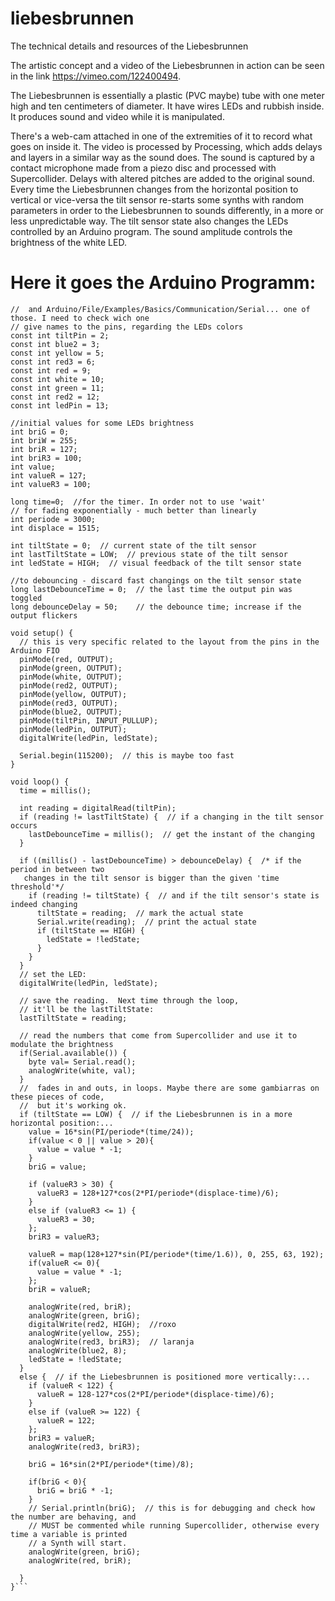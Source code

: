 # liebesbrunnen
The technical details and resources of the Liebesbrunnen

The artistic concept and a video of the Liebesbrunnen in action can be seen in the link https://vimeo.com/122400494.

The Liebesbrunnen is essentially a plastic (PVC maybe) tube with one meter high and ten centimeters of diameter. It have wires LEDs and rubbish inside. It produces sound and video while it is manipulated.

There's a web-cam attached in one of the extremities of it to record what goes on inside it. The video is processed by Processing, which adds delays and layers in a similar way as the sound does.
The sound is captured by a contact microphone made from a piezo disc and processed with Supercollider. Delays with altered pitches are added to the original sound.
Every time the Liebesbrunnen changes from the horizontal position to vertical or vice-versa the tilt sensor re-starts some synths with random parameters in order to the Liebesbrunnen to sounds differently, in a more or less unpredictable way. The tilt sensor state also changes the LEDs controlled by an Arduino program. The sound amplitude controls the brightness of the white LED.

# Here it goes the Arduino Programm:

```//  For more informations about this stetch, see Arduino/File/Examples/Basics/Digital/Debounce
//  and Arduino/File/Examples/Basics/Communication/Serial... one of those. I need to check wich one
// give names to the pins, regarding the LEDs colors
const int tiltPin = 2;
const int blue2 = 3;
const int yellow = 5;
const int red3 = 6;
const int red = 9;
const int white = 10;
const int green = 11;
const int red2 = 12;
const int ledPin = 13;

//initial values for some LEDs brightness
int briG = 0;
int briW = 255;
int briR = 127;
int briR3 = 100;
int value;
int valueR = 127;
int valueR3 = 100;

long time=0;  //for the timer. In order not to use 'wait'
// for fading exponentially - much better than linearly
int periode = 3000;
int displace = 1515;

int tiltState = 0;  // current state of the tilt sensor
int lastTiltState = LOW;  // previous state of the tilt sensor
int ledState = HIGH;  // visual feedback of the tilt sensor state

//to debouncing - discard fast changings on the tilt sensor state
long lastDebounceTime = 0;  // the last time the output pin was toggled
long debounceDelay = 50;    // the debounce time; increase if the output flickers

void setup() {
  // this is very specific related to the layout from the pins in the Arduino FIO  
  pinMode(red, OUTPUT);
  pinMode(green, OUTPUT);
  pinMode(white, OUTPUT);
  pinMode(red2, OUTPUT);
  pinMode(yellow, OUTPUT);
  pinMode(red3, OUTPUT);
  pinMode(blue2, OUTPUT);
  pinMode(tiltPin, INPUT_PULLUP);
  pinMode(ledPin, OUTPUT);
  digitalWrite(ledPin, ledState);

  Serial.begin(115200);  // this is maybe too fast
}

void loop() {
  time = millis();

  int reading = digitalRead(tiltPin);
  if (reading != lastTiltState) {  // if a changing in the tilt sensor occurs
    lastDebounceTime = millis();  // get the instant of the changing
  }

  if ((millis() - lastDebounceTime) > debounceDelay) {  /* if the period in between two
   changes in the tilt sensor is bigger than the given 'time threshold'*/
    if (reading != tiltState) {  // and if the tilt sensor's state is indeed changing
      tiltState = reading;  // mark the actual state
      Serial.write(reading);  // print the actual state
      if (tiltState == HIGH) {
        ledState = !ledState;
      }
    }
  }
  // set the LED:
  digitalWrite(ledPin, ledState);

  // save the reading.  Next time through the loop,
  // it'll be the lastTiltState:
  lastTiltState = reading;

  // read the numbers that come from Supercollider and use it to modulate the brightness
  if(Serial.available()) {
    byte val= Serial.read();
    analogWrite(white, val);
  }
  //  fades in and outs, in loops. Maybe there are some gambiarras on these pieces of code, 
  //  but it's working ok.
  if (tiltState == LOW) {  // if the Liebesbrunnen is in a more horizontal position:...
    value = 16*sin(PI/periode*(time/24));
    if(value < 0 || value > 20){
      value = value * -1;
    }
    briG = value;

    if (valueR3 > 30) {
      valueR3 = 128+127*cos(2*PI/periode*(displace-time)/6);
    } 
    else if (valueR3 <= 1) { 
      valueR3 = 30; 
    };
    briR3 = valueR3;

    valueR = map(128+127*sin(PI/periode*(time/1.6)), 0, 255, 63, 192);
    if(valueR <= 0){
      value = value * -1;
    };
    briR = valueR;

    analogWrite(red, briR);  
    analogWrite(green, briG);
    digitalWrite(red2, HIGH);  //roxo
    analogWrite(yellow, 255);
    analogWrite(red3, briR3);  // laranja
    analogWrite(blue2, 8);
    ledState = !ledState;
  }
  else {  // if the Liebesbrunnen is positioned more vertically:...
    if (valueR < 122) {
      valueR = 128-127*cos(2*PI/periode*(displace-time)/6);
    }  
    else if (valueR >= 122) {
      valueR = 122;
    };
    briR3 = valueR;
    analogWrite(red3, briR3);

    briG = 16*sin(2*PI/periode*(time)/8);

    if(briG < 0){
      briG = briG * -1;
    }
    // Serial.println(briG);  // this is for debugging and check how the number are behaving, and
    // MUST be commented while running Supercollider, otherwise every time a variable is printed
    // a Synth will start.
    analogWrite(green, briG);
    analogWrite(red, briR);

  }
}```



